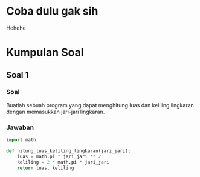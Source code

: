 # Coba dulu gak sih
Hehehe

# Kumpulan Soal
## Soal 1
### Soal
Buatlah sebuah program yang dapat menghitung luas dan keliling lingkaran dengan memasukkan jari-jari lingkaran.

### Jawaban
```python
import math

def hitung_luas_keliling_lingkaran(jari_jari):
    luas = math.pi * jari_jari ** 2
    keliling = 2 * math.pi * jari_jari
    return luas, keliling